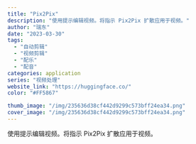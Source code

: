 ```yaml
---
title: "Pix2Pix"
description: "使用提示编辑视频。将指示 Pix2Pix 扩散应用于视频。"
author: "瑞东"
date: "2023-03-30"
tags:
  - "自动剪辑"
  - "视频剪辑"
  - "配乐"
  - "配音"
categories: application
series: "视频处理"
website_link: "https://huggingface.co/"
color: "#FF5867"

thumb_image: "/img/235636d38cf442d9299c573bff24ea34.png"
cover_image: "/img/235636d38cf442d9299c573bff24ea34.png"
---
```


使用提示编辑视频。将指示 Pix2Pix 扩散应用于视频。